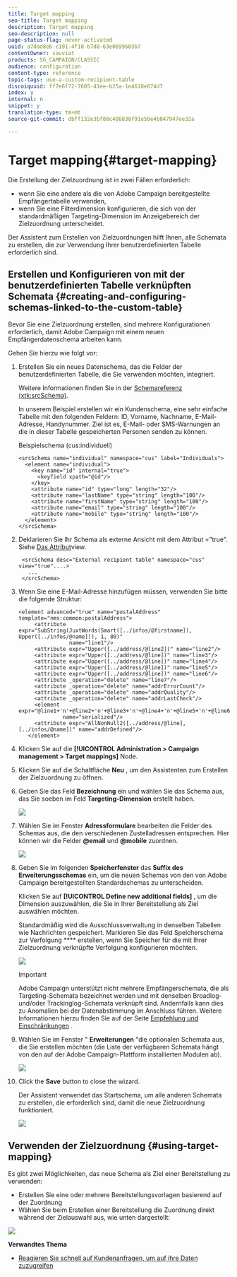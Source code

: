 ```yaml
---
title: Target mapping
seo-title: Target mapping
description: Target mapping
seo-description: null
page-status-flag: never-activated
uuid: a7dad8eb-c191-4f10-b7d8-63e0699603b7
contentOwner: sauviat
products: SG_CAMPAIGN/CLASSIC
audience: configuration
content-type: reference
topic-tags: use-a-custom-recipient-table
discoiquuid: ff7e6f72-7605-41ee-b25a-1e4618e674d7
index: y
internal: n
snippet: y
translation-type: tm+mt
source-git-commit: dbff132e3bf88c408838f91e50e4b047947ee32a

---
```



# Target mapping{#target-mapping}

Die Erstellung der Zielzuordnung ist in zwei Fällen erforderlich:

* wenn Sie eine andere als die von Adobe Campaign bereitgestellte Empfängertabelle verwenden,
* wenn Sie eine Filterdimension konfigurieren, die sich von der standardmäßigen Targeting-Dimension im Anzeigebereich der Zielzuordnung unterscheidet.

Der Assistent zum Erstellen von Zielzuordnungen hilft Ihnen, alle Schemata zu erstellen, die zur Verwendung Ihrer benutzerdefinierten Tabelle erforderlich sind.

## Erstellen und Konfigurieren von mit der benutzerdefinierten Tabelle verknüpften Schemata {#creating-and-configuring-schemas-linked-to-the-custom-table}

Bevor Sie eine Zielzuordnung erstellen, sind mehrere Konfigurationen erforderlich, damit Adobe Campaign mit einem neuen Empfängerdatenschema arbeiten kann.

Gehen Sie hierzu wie folgt vor:

1. Erstellen Sie ein neues Datenschema, das die Felder der benutzerdefinierten Tabelle, die Sie verwenden möchten, integriert.

   Weitere Informationen finden Sie in der [Schemareferenz (xtk:srcSchema)](../../configuration/using/about-schema-reference.md).

   In unserem Beispiel erstellen wir ein Kundenschema, eine sehr einfache Tabelle mit den folgenden Feldern: ID, Vorname, Nachname, E-Mail-Adresse, Handynummer. Ziel ist es, E-Mail- oder SMS-Warnungen an die in dieser Tabelle gespeicherten Personen senden zu können.

   Beispielschema (cus:individuell)

   ```
   <srcSchema name="individual" namespace="cus" label="Individuals">
     <element name="individual">
       <key name="id" internal="true">
         <keyfield xpath="@id"/>
       </key>
       <attribute name="id" type="long" length="32"/>
       <attribute name="lastName" type="string" length="100"/>
       <attribute name="firstName" type="string" length="100"/>
       <attribute name="email" type="string" length="100"/>
       <attribute name="mobile" type="string" length="100"/>
     </element>
   </srcSchema>
   ```

1. Deklarieren Sie Ihr Schema als externe Ansicht mit dem Attribut =&quot;true&quot;. Siehe [Das Attribut](../../configuration/using/schema-characteristics.md#the-view-attribute)view.

   ```
    <srcSchema desc="External recipient table" namespace="cus" view="true"....>
      ...
    </srcSchema>
   ```

1. Wenn Sie eine E-Mail-Adresse hinzufügen müssen, verwenden Sie bitte die folgende Struktur:

   ```
   <element advanced="true" name="postalAddress" template="nms:common:postalAddress">
        <attribute expr="SubString(JuxtWords(Smart([../infos/@firstname]), Upper([../infos/@name])), 1, 80)"
                   name="line1"/>
        <attribute expr="Upper([../address/@line2])" name="line2"/>
        <attribute expr="Upper([../address/@line])" name="line3"/>
        <attribute expr="Upper([../address/@line])" name="line4"/>
        <attribute expr="Upper([../address/@line])" name="line5"/>
        <attribute expr="Upper([../address/@line])" name="line6"/>
        <attribute _operation="delete" name="line7"/>
        <attribute _operation="delete" name="addrErrorCount"/>
        <attribute _operation="delete" name="addrQuality"/>
        <attribute _operation="delete" name="addrLastCheck"/>
        <element expr="@line1+'n'+@line2+'n'+@line3+'n'+@line4+'n'+@line5+'n'+@line6"
                 name="serialized"/>
        <attribute expr="AllNonNull2([../address/@line], [../infos/@name])" name="addrDefined"/>
      </element>
   ```

1. Klicken Sie auf die **[!UICONTROL Administration > Campaign management > Target mappings]** Node.
1. Klicken Sie auf die Schaltfläche **Neu** , um den Assistenten zum Erstellen der Zielzuordnung zu öffnen.
1. Geben Sie das Feld **Bezeichnung** ein und wählen Sie das Schema aus, das Sie soeben im Feld **Targeting-Dimension** erstellt haben.

   ![](assets/mapping_diffusion_wizard_1.png)

1. Wählen Sie im Fenster **Adressformulare** bearbeiten die Felder des Schemas aus, die den verschiedenen Zustelladressen entsprechen. Hier können wir die Felder **@email** und **@mobile** zuordnen.

   ![](assets/mapping_diffusion_wizard_2.png)

1. Geben Sie im folgenden **Speicherfenster** das **Suffix des Erweiterungsschemas** ein, um die neuen Schemas von den von Adobe Campaign bereitgestellten Standardschemas zu unterscheiden.

   Klicken Sie auf **[!UICONTROL Define new additional fields]** , um die Dimension auszuwählen, die Sie in Ihrer Bereitstellung als Ziel auswählen möchten.

   Standardmäßig wird die Ausschlussverwaltung in denselben Tabellen wie Nachrichten gespeichert. Markieren Sie das Feld Speicherschema zur Verfolgung **** erstellen, wenn Sie Speicher für die mit Ihrer Zielzuordnung verknüpfte Verfolgung konfigurieren möchten.

   ![](assets/mapping_diffusion_wizard_3.png)

   >[!IMPORTANT]
   >
   >Adobe Campaign unterstützt nicht mehrere Empfängerschemata, die als Targeting-Schemata bezeichnet werden und mit denselben Broadlog- und/oder Trackinglog-Schemata verknüpft sind. Andernfalls kann dies zu Anomalien bei der Datenabstimmung im Anschluss führen. Weitere Informationen hierzu finden Sie auf der Seite [Empfehlung und Einschränkungen](../../configuration/using/about-custom-recipient-table.md) .

1. Wählen Sie im Fenster &quot; **Erweiterungen** &quot;die optionalen Schemata aus, die Sie erstellen möchten (die Liste der verfügbaren Schemata hängt von den auf der Adobe Campaign-Plattform installierten Modulen ab).

   ![](assets/mapping_diffusion_wizard_4.png)

1. Click the **Save** button to close the wizard.

   Der Assistent verwendet das Startschema, um alle anderen Schemata zu erstellen, die erforderlich sind, damit die neue Zielzuordnung funktioniert.

   ![](assets/mapping_schema_list.png)

## Verwenden der Zielzuordnung {#using-target-mapping}

Es gibt zwei Möglichkeiten, das neue Schema als Ziel einer Bereitstellung zu verwenden:

* Erstellen Sie eine oder mehrere Bereitstellungsvorlagen basierend auf der Zuordnung
* Wählen Sie beim Erstellen einer Bereitstellung die Zuordnung direkt während der Zielauswahl aus, wie unten dargestellt:

![](assets/mapping_selection_ciblage.png)

**Verwandtes Thema**

* [Reagieren Sie schnell auf Kundenanfragen, um auf ihre Daten zuzugreifen](https://helpx.adobe.com/campaign/kb/simplifying-campaign-management-acc.html#Quicklyrespondtocustomerrequeststoaccesstheirdata)